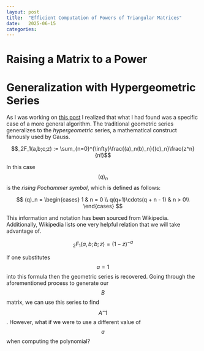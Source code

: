```yaml
---
layout: post
title:  "Efficient Computation of Powers of Triangular Matrices"
date:   2025-06-15
categories:
---
```


# Raising a Matrix to a Power

# Generalization with Hypergeometric Series

As I was working on [this post](/2025/06/09/qr-decomposition-inv.html) I realized that what I had  found was a specific case of a more general algorithm. The traditional geometric series generalizes to the *hypergeometric* series, a mathematical construct famously used by Gauss.

$$_2F_1(a,b;c;z) := \sum_{n=0}^{\infty}\frac{(a)_n(b)_n}{(c)_n}\frac{z^n}{n!}$$

In this case $$(q)_n$$ is the *rising Pochammer symbol*, which is defined as follows:

$$
(q)_n = \begin{cases} 
      1 & n = 0 \\
      q(q+1)\cdots(q + n - 1) & n > 0\\
   \end{cases}
$$

This information and notation has been sourced from Wikipedia. Additionally, Wikipedia lists one very helpful relation that we will take advantage of.

$$_2F_1(a,b;b;z) = (1 - z)^{-a}$$

If one substitutes $$a = 1$$ into this formula then the geometric series is recovered. Going through the aforementioned process to generate our $$B$$ matrix, we can use this series to find $$A^-1$$. However, what if we were to use a different value of $$a$$ when computing the polynomial?